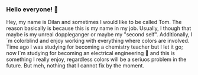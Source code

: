 ### Hello everyone! 👋

Hey, my name is Dilan and sometimes I would like to be called Tom. The reason basically is because this is my name in my job. Usually, I though that maybe is my unreal doppleganger or maybe my "second self". Additionally, I´m colorblind and enjoy working with everything where colors are involved. Time ago I was studying for becoming a chemistry teacher but I let it go; now I´m studying for becoming an electrical engineering 🥵 and this is something I really enjoy, regardless colors will be a seriuos problem in the future. But meh, nothing that I cannot fix by the moment. 
